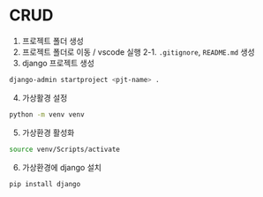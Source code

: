 # CRUD

1. 프로젝트 폴더 생성
2. 프로젝트 폴더로 이동 / vscode 실행
    2-1. `.gitignore`, `README.md` 생성
3. django 프로젝트 생성
```bash
django-admin startproject <pjt-name> .
```

4. 가상활경 설정
```bash
python -m venv venv
```

5. 가상환경 활성화
```bash
source venv/Scripts/activate
```

6. 가상환경에 django 설치
```bash
pip install django
```